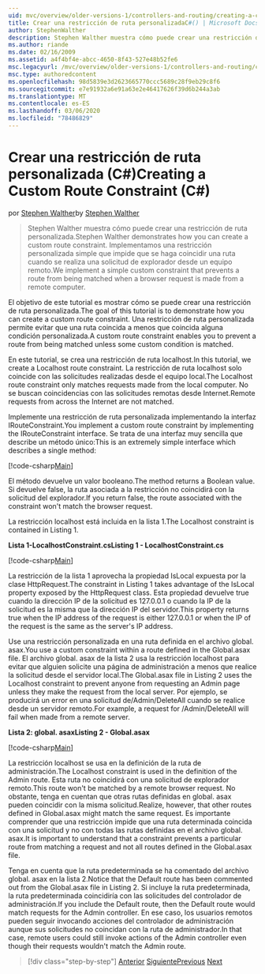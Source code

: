 ```yaml
---
uid: mvc/overview/older-versions-1/controllers-and-routing/creating-a-custom-route-constraint-cs
title: Crear una restricción de ruta personalizadaC#() | Microsoft Docs
author: StephenWalther
description: Stephen Walther muestra cómo puede crear una restricción de ruta personalizada. Implementamos una restricción personalizada simple que impide que una ruta coincida con...
ms.author: riande
ms.date: 02/16/2009
ms.assetid: a4f4bf4e-abcc-4650-8f43-527e48b52fe6
msc.legacyurl: /mvc/overview/older-versions-1/controllers-and-routing/creating-a-custom-route-constraint-cs
msc.type: authoredcontent
ms.openlocfilehash: 98d5839e3d2623665770ccc5689c28f9eb29c8f6
ms.sourcegitcommit: e7e91932a6e91a63e2e46417626f39d6b244a3ab
ms.translationtype: MT
ms.contentlocale: es-ES
ms.lasthandoff: 03/06/2020
ms.locfileid: "78486829"
---
```

# <a name="creating-a-custom-route-constraint-c"></a><span data-ttu-id="18781-104">Crear una restricción de ruta personalizada (C#)</span><span class="sxs-lookup"><span data-stu-id="18781-104">Creating a Custom Route Constraint (C#)</span></span>

<span data-ttu-id="18781-105">por [Stephen Walther](https://github.com/StephenWalther)</span><span class="sxs-lookup"><span data-stu-id="18781-105">by [Stephen Walther](https://github.com/StephenWalther)</span></span>

> <span data-ttu-id="18781-106">Stephen Walther muestra cómo puede crear una restricción de ruta personalizada.</span><span class="sxs-lookup"><span data-stu-id="18781-106">Stephen Walther demonstrates how you can create a custom route constraint.</span></span> <span data-ttu-id="18781-107">Implementamos una restricción personalizada simple que impide que se haga coincidir una ruta cuando se realiza una solicitud de explorador desde un equipo remoto.</span><span class="sxs-lookup"><span data-stu-id="18781-107">We implement a simple custom constraint that prevents a route from being matched when a browser request is made from a remote computer.</span></span>

<span data-ttu-id="18781-108">El objetivo de este tutorial es mostrar cómo se puede crear una restricción de ruta personalizada.</span><span class="sxs-lookup"><span data-stu-id="18781-108">The goal of this tutorial is to demonstrate how you can create a custom route constraint.</span></span> <span data-ttu-id="18781-109">Una restricción de ruta personalizada permite evitar que una ruta coincida a menos que coincida alguna condición personalizada.</span><span class="sxs-lookup"><span data-stu-id="18781-109">A custom route constraint enables you to prevent a route from being matched unless some custom condition is matched.</span></span>

<span data-ttu-id="18781-110">En este tutorial, se crea una restricción de ruta localhost.</span><span class="sxs-lookup"><span data-stu-id="18781-110">In this tutorial, we create a Localhost route constraint.</span></span> <span data-ttu-id="18781-111">La restricción de ruta localhost solo coincide con las solicitudes realizadas desde el equipo local.</span><span class="sxs-lookup"><span data-stu-id="18781-111">The Localhost route constraint only matches requests made from the local computer.</span></span> <span data-ttu-id="18781-112">No se buscan coincidencias con las solicitudes remotas desde Internet.</span><span class="sxs-lookup"><span data-stu-id="18781-112">Remote requests from across the Internet are not matched.</span></span>

<span data-ttu-id="18781-113">Implemente una restricción de ruta personalizada implementando la interfaz IRouteConstraint.</span><span class="sxs-lookup"><span data-stu-id="18781-113">You implement a custom route constraint by implementing the IRouteConstraint interface.</span></span> <span data-ttu-id="18781-114">Se trata de una interfaz muy sencilla que describe un método único:</span><span class="sxs-lookup"><span data-stu-id="18781-114">This is an extremely simple interface which describes a single method:</span></span>

[!code-csharp[Main](creating-a-custom-route-constraint-cs/samples/sample1.cs)]

<span data-ttu-id="18781-115">El método devuelve un valor booleano.</span><span class="sxs-lookup"><span data-stu-id="18781-115">The method returns a Boolean value.</span></span> <span data-ttu-id="18781-116">Si devuelve false, la ruta asociada a la restricción no coincidirá con la solicitud del explorador.</span><span class="sxs-lookup"><span data-stu-id="18781-116">If you return false, the route associated with the constraint won't match the browser request.</span></span>

<span data-ttu-id="18781-117">La restricción localhost está incluida en la lista 1.</span><span class="sxs-lookup"><span data-stu-id="18781-117">The Localhost constraint is contained in Listing 1.</span></span>

<span data-ttu-id="18781-118">**Lista 1-LocalhostConstraint.cs**</span><span class="sxs-lookup"><span data-stu-id="18781-118">**Listing 1 - LocalhostConstraint.cs**</span></span>

[!code-csharp[Main](creating-a-custom-route-constraint-cs/samples/sample2.cs)]

<span data-ttu-id="18781-119">La restricción de la lista 1 aprovecha la propiedad IsLocal expuesta por la clase HttpRequest.</span><span class="sxs-lookup"><span data-stu-id="18781-119">The constraint in Listing 1 takes advantage of the IsLocal property exposed by the HttpRequest class.</span></span> <span data-ttu-id="18781-120">Esta propiedad devuelve true cuando la dirección IP de la solicitud es 127.0.0.1 o cuando la IP de la solicitud es la misma que la dirección IP del servidor.</span><span class="sxs-lookup"><span data-stu-id="18781-120">This property returns true when the IP address of the request is either 127.0.0.1 or when the IP of the request is the same as the server's IP address.</span></span>

<span data-ttu-id="18781-121">Use una restricción personalizada en una ruta definida en el archivo global. asax.</span><span class="sxs-lookup"><span data-stu-id="18781-121">You use a custom constraint within a route defined in the Global.asax file.</span></span> <span data-ttu-id="18781-122">El archivo global. asax de la lista 2 usa la restricción localhost para evitar que alguien solicite una página de administración a menos que realice la solicitud desde el servidor local.</span><span class="sxs-lookup"><span data-stu-id="18781-122">The Global.asax file in Listing 2 uses the Localhost constraint to prevent anyone from requesting an Admin page unless they make the request from the local server.</span></span> <span data-ttu-id="18781-123">Por ejemplo, se producirá un error en una solicitud de/Admin/DeleteAll cuando se realice desde un servidor remoto.</span><span class="sxs-lookup"><span data-stu-id="18781-123">For example, a request for /Admin/DeleteAll will fail when made from a remote server.</span></span>

<span data-ttu-id="18781-124">**Lista 2: global. asax**</span><span class="sxs-lookup"><span data-stu-id="18781-124">**Listing 2 - Global.asax**</span></span>

[!code-csharp[Main](creating-a-custom-route-constraint-cs/samples/sample3.cs)]

<span data-ttu-id="18781-125">La restricción localhost se usa en la definición de la ruta de administración.</span><span class="sxs-lookup"><span data-stu-id="18781-125">The Localhost constraint is used in the definition of the Admin route.</span></span> <span data-ttu-id="18781-126">Esta ruta no coincidirá con una solicitud de explorador remoto.</span><span class="sxs-lookup"><span data-stu-id="18781-126">This route won't be matched by a remote browser request.</span></span> <span data-ttu-id="18781-127">No obstante, tenga en cuentan que otras rutas definidas en global. asax pueden coincidir con la misma solicitud.</span><span class="sxs-lookup"><span data-stu-id="18781-127">Realize, however, that other routes defined in Global.asax might match the same request.</span></span> <span data-ttu-id="18781-128">Es importante comprender que una restricción impide que una ruta determinada coincida con una solicitud y no con todas las rutas definidas en el archivo global. asax.</span><span class="sxs-lookup"><span data-stu-id="18781-128">It is important to understand that a constraint prevents a particular route from matching a request and not all routes defined in the Global.asax file.</span></span>

<span data-ttu-id="18781-129">Tenga en cuenta que la ruta predeterminada se ha comentado del archivo global. asax en la lista 2.</span><span class="sxs-lookup"><span data-stu-id="18781-129">Notice that the Default route has been commented out from the Global.asax file in Listing 2.</span></span> <span data-ttu-id="18781-130">Si incluye la ruta predeterminada, la ruta predeterminada coincidiría con las solicitudes del controlador de administración.</span><span class="sxs-lookup"><span data-stu-id="18781-130">If you include the Default route, then the Default route would match requests for the Admin controller.</span></span> <span data-ttu-id="18781-131">En ese caso, los usuarios remotos pueden seguir invocando acciones del controlador de administración aunque sus solicitudes no coincidan con la ruta de administrador.</span><span class="sxs-lookup"><span data-stu-id="18781-131">In that case, remote users could still invoke actions of the Admin controller even though their requests wouldn't match the Admin route.</span></span>

> [!div class="step-by-step"]
> <span data-ttu-id="18781-132">[Anterior](creating-a-route-constraint-cs.md)
> [Siguiente](asp-net-mvc-controller-overview-vb.md)</span><span class="sxs-lookup"><span data-stu-id="18781-132">[Previous](creating-a-route-constraint-cs.md)
[Next](asp-net-mvc-controller-overview-vb.md)</span></span>
